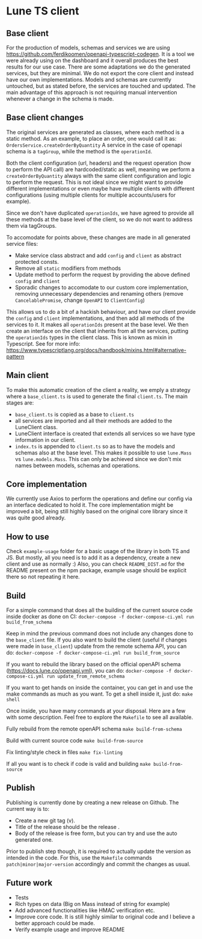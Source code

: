 # Lune TS client

## Base client

For the production of models, schemas and services we are using
https://github.com/ferdikoomen/openapi-typescript-codegen. It is a tool we were already using
on the dashboard and it overall produces the best results for our use case. There are some
adaptations we do the generated services, but they are minimal.
We do not export the core client and instead have our own implementations. Models and schemas
are currently untouched, but as stated before, the services are touched and updated.
The main advantage of this approach is not requiring manual intervention whenever a change in
the schema is made.

## Base client changes

The original services are generated as classes, where each method is a static method.
As an example, to place an order, one would call it as: `OrdersService.createOrderByQuantity`
A service in the case of openapi schema is a `tagGroup`, while the method is the `operationId`.

Both the client configuration (url, headers) and the request operation (how to perform the
API call) are hardcoded/static as well, meaning we perform a `createOrderByQuantity` always
with the same client configuration and logic to perform the request. This is not ideal since
we might want to provide different implementations or even maybe have multiple clients with
different configurations (using multiple clients for multiple accounts/users for example).

Since we don't have duplicated `operationIds`, we have agreed to provide all these methods at
the base level of the client, so we do not want to address them via tagGroups.

To accomodate for points above, these changes are made in all generated service files:

- Make service class abstract and add `config` and `client` as abstract protected consts.
- Remove all `static` modifiers from methods
- Update method to perform the request by providing the above defined `config` and `client`
- Sporadic changes to accomodate to our custom core implementation, removing unnecessary
  dependencies and renaming others (remove `CancelablePromise`, change `OpenAPI` to `ClientConfig`)

This allows us to do a bit of a hackish behaviour, and have our client provide the `config` and
`client` implementations, and then add all methods of the services to it. It makes all
`operationIds` present at the base level. We then create an interface on the client that inherits
from all the services, putting the `operationIds` types in the client class. This is known as
mixin in Typescript.
See for more info: https://www.typescriptlang.org/docs/handbook/mixins.html#alternative-pattern

## Main client

To make this automatic creation of the client a reality, we emply a strategy where a `base_client.ts`
is used to generate the final `client.ts`. The main stages are:

- `base_client.ts` is copied as a base to `client.ts`
- all services are imported and all their methods are added to the LuneClient class.
- LuneClient interface is created that extends all services so we have type information in our client.
- `index.ts` is appended to `client.ts` so as to have the models and schemas also at the base level.
  This makes it possible to use `lune.Mass` vs `lune.models.Mass`. This can only be achieved since
  we don't mix names between models, schemas and operations.

## Core implementation

We currently use Axios to perform the operations and define our config via an interface dedicated to
hold it. The core implementation might be improved a bit, being still highly based on the original
core library since it was quite good already.

## How to use

Check `example-usage` folder for a basic usage of the library in both TS and JS. But mostly, all you
need is to add it as a dependency, create a new client and use as normally :)
Also, you can check `README_DIST.md` for the README present on the npm package, example usage should be
explicit there so not repeating it here.

## Build

For a simple command that does all the building of the current source code inside docker as done on CI:
`docker-compose -f docker-compose-ci.yml run build_from_schema`

Keep in mind the previous command does not include any changes done to the `base_client` file.
If you also want to build the client (useful if changes were made in `base_client`) update from the
remote schema API, you can do:
`docker-compose -f docker-compose-ci.yml run build_from_source`

If you want to rebuild the library based on the official openAPI schema (https://docs.lune.co/openapi.yml), you can do:
`docker-compose -f docker-compose-ci.yml run update_from_remote_schema`

If you want to get hands on inside the container, you can get in and use the make commands as much
as you want. To get a shell inside it, just do:
`make shell`

Once inside, you have many commands at your disposal. Here are a few with some description. Feel free to explore the `Makefile` to see all available.

Fully rebuild from the remote openAPI schema
`make build-from-schema`

Build with current source code
`make build-from-source`

Fix linting/style check in files
`make fix-linting`

If all you want is to check if code is valid and building
`make build-from-source`

## Publish

Publishing is currently done by creating a new release on Github. The current way is to:
- Create a new git tag (v<number>).
- Title of the release should be the release <number>.
- Body of the release is free form, but you can try and use the auto generated one.

Prior to publish step though, it is required to actually update the version as intended in the code.
For this, use the `Makefile` commands `patch|minor|major-version` accordingly and commit the changes as usual.

## Future work

- Tests
- Rich types on data (Big on Mass instead of string for example)
- Add advanced functionalities like HMAC verification etc.
- Improve core code. It is still highly similar to original code and I believe a better approach could be made.
- Verify example usage and improve README
